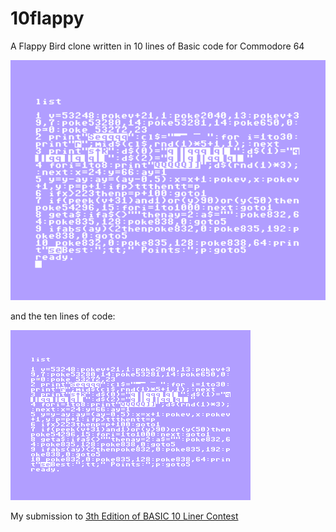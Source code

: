 # 10flappy
A Flappy Bird clone written in 10 lines of Basic code for Commodore 64 

![Preview of the game](https://github.com/rosdec/10flappy/blob/main/10flappy.gif)

and the ten lines of code: 

![Listing](https://github.com/rosdec/10flappy/blob/main/10flappy.list.png)

My submission to [3th Edition of BASIC 10 Liner Contest](https://www.homeputerium.de/)
